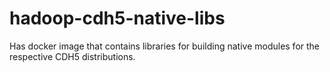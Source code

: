 # hadoop-cdh5-native-libs

Has docker image that contains libraries for building native modules for the respective CDH5 distributions.
 
